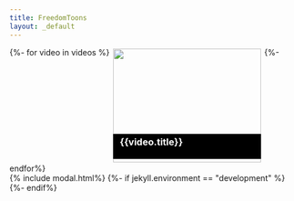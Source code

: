 ```yaml
---
title: FreedomToons
layout: _default
---
```


<style>
	.grid-tile{
		display: inline-block;
		height: 200px;
		width: 260px;
		margin: 2px;
		vertical-align: top;
	}
	figure img{
		width: 100%;
		position: relative;
		top:0;
		left:0;
		z-index: -1;
	}
	figcaption{
		position: relative;
		top: -50px;
		background-color: #000;
		color: #FFF;
		height: 2.75rem;
		font-size: 14px;
	}
	figcaption h3{
		margin: 0;
		padding: .25rem .75rem;
	}
</style>
<div class="grid-list">
	{%- for video in videos %}
	<figure class="grid-tile" id='myBtn'>
		<img src="https://i.ytimg.com/vi/{{video.id}}/hqdefault.jpg" alt="">
		<figcaption><h3>{{video.title}}</h3></figcaption>
	</figure>
	{%-endfor%}
</div>
{% include modal.html%}
<script>
</script>
{%- if jekyll.environment == "development" %}
<!-- {% include todo.html%}-->
{%- endif%}
